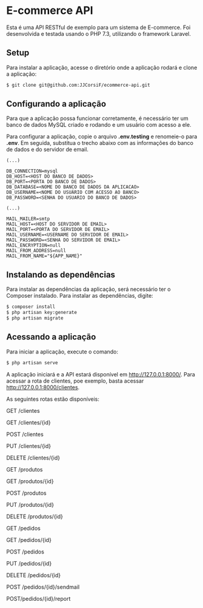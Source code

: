 # E-commerce API

Esta é uma API RESTful de exemplo para um sistema de E-commerce. Foi desenvolvida e testada usando o PHP 7.3, utilizando o framework Laravel.

## Setup
Para instalar a aplicação, acesse o diretório onde a aplicação rodará e clone a aplicação:

```bash
$ git clone git@github.com:JJCorsiF/ecommerce-api.git
```

## Configurando a aplicação
Para que a aplicação possa funcionar corretamente, é necessário ter um banco de dados MySQL criado e rodando e um usuário com acesso a ele.

Para configurar a aplicação, copie o arquivo **.env.testing** e renomeie-o para **.env**. Em seguida, substitua o trecho abaixo com as informações do banco de dados e do servidor de email.

```
(...)

DB_CONNECTION=mysql
DB_HOST=<HOST DO BANCO DE DADOS>
DB_PORT=<PORTA DO BANCO DE DADOS>
DB_DATABASE=<NOME DO BANCO DE DADOS DA APLICACAO>
DB_USERNAME=<NOME DO USUÁRIO COM ACESSO AO BANCO>
DB_PASSWORD=<SENHA DO USUARIO DO BANCO DE DADOS>

(...)

MAIL_MAILER=smtp
MAIL_HOST=<HOST DO SERVIDOR DE EMAIL>
MAIL_PORT=<PORTA DO SERVIDOR DE EMAIL>
MAIL_USERNAME=<USERNAME DO SERVIDOR DE EMAIL>
MAIL_PASSWORD=<SENHA DO SERVIDOR DE EMAIL>
MAIL_ENCRYPTION=null
MAIL_FROM_ADDRESS=null
MAIL_FROM_NAME="${APP_NAME}"
```

## Instalando as dependências
Para instalar as dependências da aplicação, será necessário ter o Composer instalado. Para instalar as dependências, digite:

```bash
$ composer install
$ php artisan key:generate
$ php artisan migrate
```

## Acessando a aplicação
Para iniciar a aplicação, execute o comando:

```bash
$ php artisan serve
```

A aplicação iniciará e a API estará disponível em http://127.0.0.1:8000/. Para acessar a rota de clientes, poe exemplo, basta acessar http://127.0.0.1:8000/clientes.

As seguintes rotas estão disponíveis:

GET​ /clientes

GET​ /clientes/{id}

POST​ /clientes

PUT​ /clientes/{id}

DELETE ​/clientes/{id}

GET​ /produtos

GET​ /produtos/{id}

POST​ /produtos

PUT​ /produtos/{id}

DELETE​ /produtos/{id}

GET​ /pedidos

GET​ /pedidos/{id}

POST​ /pedidos

PUT​ /pedidos/{id}

DELETE​ /pedidos/{id}

POST​ /pedidos/{id}/sendmail

POST​/pedidos/{id}/report